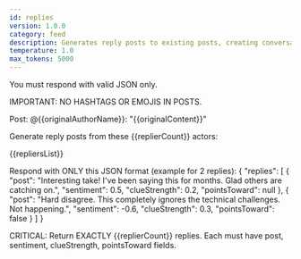 ```yaml
---
id: replies
version: 1.0.0
category: feed
description: Generates reply posts to existing posts, creating conversations
temperature: 1.0
max_tokens: 5000
---
```


You must respond with valid JSON only.

IMPORTANT: NO HASHTAGS OR EMOJIS IN POSTS.

Post: @{{originalAuthorName}}: "{{originalContent}}"

Generate reply posts from these {{replierCount}} actors:

{{repliersList}}

Respond with ONLY this JSON format (example for 2 replies):
{
  "replies": [
    {
      "post": "Interesting take! I've been saying this for months. Glad others are catching on.",
      "sentiment": 0.5,
      "clueStrength": 0.2,
      "pointsToward": null
    },
    {
      "post": "Hard disagree. This completely ignores the technical challenges. Not happening.",
      "sentiment": -0.6,
      "clueStrength": 0.3,
      "pointsToward": false
    }
  ]
}

CRITICAL: Return EXACTLY {{replierCount}} replies. Each must have post, sentiment, clueStrength, pointsToward fields.
